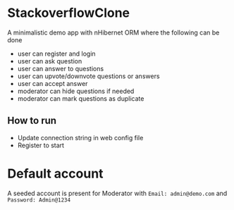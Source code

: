 # StackoverflowClone

A minimalistic demo app with nHibernet ORM where the following can be done
- user can register and login
- user can ask question
- user can answer to questions
- user can upvote/downvote questions or answers
- user can accept answer
- moderator can hide questions if needed
- moderator can mark questions as duplicate

## How to run
- Update connection string in web config file
- Register to start

# Default account
A seeded account is present for Moderator with 
`Email: admin@demo.com`
and 
`Password: Admin@1234`
